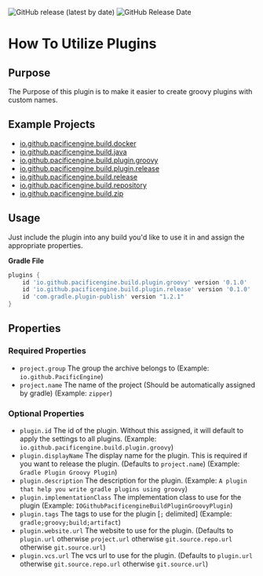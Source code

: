 ![GitHub release (latest by date)](https://img.shields.io/github/v/release/PacificEngine/build?style=flat-square)
![GitHub Release Date](https://img.shields.io/github/release-date/PacificEngine/build?label=last%20release&style=flat-square)

# How To Utilize Plugins
## Purpose
The Purpose of this plugin is to make it easier to create groovy plugins with custom names.

## Example Projects
* [io.github.pacificengine.build.docker](https://github.com/PacificEngine/build/tree/main/docker)
* [io.github.pacificengine.build.java](https://github.com/PacificEngine/build/tree/main/java)
* [io.github.pacificengine.build.plugin.groovy](https://github.com/PacificEngine/build/tree/main/plugin/groovy)
* [io.github.pacificengine.build.plugin.release](https://github.com/PacificEngine/build/tree/main/plugin/release)
* [io.github.pacificengine.build.release](https://github.com/PacificEngine/build/tree/main/release)
* [io.github.pacificengine.build.repository](https://github.com/PacificEngine/build/tree/main/repository)
* [io.github.pacificengine.build.zip](https://github.com/PacificEngine/build/tree/main/zip)

## Usage
Just include the plugin into any build you'd like to use it in and assign the appropriate properties.

__Gradle File__
```groovy
plugins {
    id 'io.github.pacificengine.build.plugin.groovy' version '0.1.0'
    id 'io.github.pacificengine.build.plugin.release' version '0.1.0'
    id 'com.gradle.plugin-publish' version "1.2.1"
}
```

## Properties
### Required Properties
* `project.group` The group the archive belongs to (Example: `io.github.PacificEngine`)
* `project.name` The name of the project (Should be automatically assigned by gradle) (Example: `zipper`)

### Optional Properties
* `plugin.id` The id of the plugin. Without this assigned, it will default to apply the settings to all plugins. (Example: `io.github.pacificengine.build.plugin.groovy`)
* `plugin.displayName` The display name for the plugin. This is required if you want to release the plugin. (Defaults to `project.name`) (Example: `Gradle Plugin Groovy Plugin`)
* `plugin.description` The description for the plugin. (Example: `A plugin that help you write gradle plugins using groovy`)
* `plugin.implementationClass` The implementation class to use for the plugin (Example: `IOGithubPacificengineBuildPluginGroovyPlugin`)
* `plugin.tags` The tags to use for the plugin [`;` delimited] (Example: `gradle;groovy;build;artifact`)
* `plugin.website.url` The website to use for the plugin. (Defaults to `plugin.url` otherwise `project.url` otherwise `git.source.repo.url` otherwise `git.source.url`)
* `plugin.vcs.url` The vcs url to use for the plugin. (Defaults to `plugin.url` otherwise `git.source.repo.url` otherwise `git.source.url`)